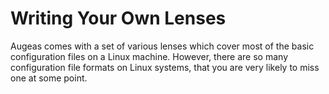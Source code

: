 # Writing Your Own Lenses #

Augeas comes with a set of various lenses which cover most of the basic configuration files on a Linux machine. However, there are so many configuration file formats on Linux systems, that you are very likely to miss one at some point.


